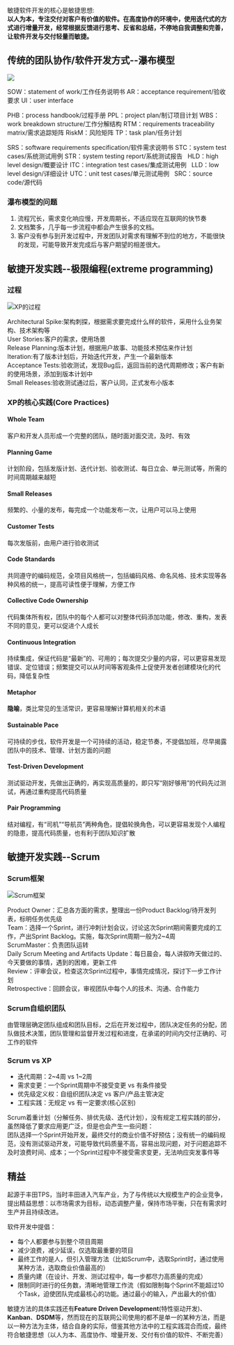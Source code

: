 敏捷软件开发的核心是敏捷思想:  
__以人为本，专注交付对客户有价值的软件。在高度协作的环境中，使用迭代式的方式进行增量开发，经常根据反馈进行思考、反省和总结，不停地自我调整和完善，让软件开发与交付轻量而敏捷。__

## 传统的团队协作/软件开发方式--瀑布模型
![](http://i68.tinypic.com/1zdvebm.png)

SOW：statement of work/工作任务说明书 AR：acceptance requirement/验收要求 UI：user interface

PHB：process handbook/过程手册 PPL：project plan/制订项目计划 WBS：work breakdown structure/工作分解结构 RTM：requirements traceability matrix/需求追踪矩阵 RiskM：风险矩阵 TP：task plan/任务计划

SRS：software requirements specification/软件需求说明书 STC：system test cases/系统测试用例 STR：system testing report/系统测试报告  
HLD：high level design/概要设计 ITC：integration test cases/集成测试用例  
LLD：low level design/详细设计 UTC：unit test cases/单元测试用例  
SRC：source code/源代码

### 瀑布模型的问题
1. 流程冗长，需求变化响应慢，开发周期长，不适应现在互联网的快节奏
2. 文档繁多，几乎每一步流程中都会产生很多的文档。
3. 客户没有参与到开发过程中，开发团队对需求有理解不到位的地方，不能很快的发现，可能导致开发完成后与客户期望的相差很大。

## 敏捷开发实践--极限编程(extreme programming)
### 过程
![XP的过程](http://i64.tinypic.com/6szx93.png)

Architectural Spike:架构刺探，根据需求要完成什么样的软件，采用什么业务架构、技术架构等  
User Stories:客户的需求，使用场景  
Release Planning:版本计划，根据用户故事、功能技术预估来作计划  
Iteration:有了版本计划后，开始迭代开发，产生一个最新版本  
Acceptance Tests:验收测试，发现Bug后，返回当前的迭代周期修改；客户有新的使用场景，添加到版本计划中  
Small Releases:验收测试通过后，客户认同，正式发布小版本

### XP的核心实践(Core Practices)
#### Whole Team
客户和开发人员形成一个完整的团队，随时面对面交流，及时、有效
#### Planning Game
计划阶段，包括发版计划、迭代计划、验收测试、每日立会、单元测试等，所需的时间周期越来越短
#### Small Releases
频繁的、小量的发布，每完成一个功能发布一次，让用户可以马上使用
#### Customer Tests
每次发版前，由用户进行验收测试
#### Code Standards
共同遵守的编码规范，全项目风格统一，包括编码风格、命名风格、技术实现等各种风格的统一，提高可读性便于理解，方便工作
#### Collective Code Ownership
代码集体所有权，团队中的每个人都可以对整体代码添加功能，修改、重构，发表不同的意见，更可以促进个人成长
#### Continuous Integration
持续集成，保证代码是“最新”的、可用的；每次提交少量的内容，可以更容易发现错误、定位错误；频繁提交可以从时间等客观条件上促使开发者创建模块化的代码，降低复杂性
#### Metaphor
**隐喻**，类比常见的生活常识，更容易理解计算机相关的术语
#### Sustainable Pace
可持续的步伐，软件开发是一个可持续的活动，稳定节奏，不提倡加班，尽早揭露团队中的技术、管理、计划方面的问题
#### Test-Driven Development
测试驱动开发，先做出正确的，再实现高质量的，即只写“刚好够用”的代码先过测试，再通过重构提高代码质量
#### Pair Programming
结对编程，有“司机”“导航员”两种角色，提倡轮换角色，可以更容易发现个人编程的隐患，提高代码质量，也有利于团队知识扩散

## 敏捷开发实践--Scrum
### Scrum框架
![Scrum框架](http://i67.tinypic.com/jgnv45.png)

Product Owner：汇总各方面的需求，整理出一份Product Backlog/待开发列表，标明任务优先级  
Team：选择一个Sprint，进行冲刺计划会议，讨论这次Sprint期间需要完成的工作，产出Sprint Backlog。实施，每次Sprint周期一般为2~4周  
ScrumMaster：负责团队运转  
Daily Scrum Meeting and Artifacts Update：每日晨会，每人讲叙昨天做过的、今天要做的事情，遇到的困难，更新工件  
Review：评审会议，检查这次Sprint过程中，事情完成情况，探讨下一步工作计划  
Retrospective：回顾会议，审视团队中每个人的技术、沟通、合作能力

### Scrum自组织团队
由管理层确定团队组成和团队目标，之后在开发过程中，团队决定任务的分配，团队做技术决策，团队管理和监督开发过程和进度，在承诺的时间内交付正确的、可工作的软件

### Scrum vs XP
- 迭代周期：2\~4周 vs 1\~2周
- 需求变更：一个Sprint周期中不接受变更 vs 有条件接受
- 优先级定义权：自组织团队决定 vs 客户/产品主管决定
- 工程实践：无规定 vs 有一定要求(核心区别)

Scrum着重计划（分解任务、排优先级、迭代计划），没有规定工程实践的部分，虽然降低了要求应用更广泛，但是也会产生一些问题：  
团队选择一个Sprint开始开发，最终交付的商业价值不好预估；没有统一的编码规范，没有测试驱动开发，可能导致代码质量不高，容易出现问题，对于问题追踪不及时浪费时间、成本；一个Sprint过程中不接受需求变更，无法响应突发事件等

## 精益
起源于丰田TPS，当时丰田进入汽车产业，为了与传统以大规模生产的企业竞争，提出精益思想：以市场需求为目标，动态调整产量，保持市场平衡，只在有需求时生产并且持续改进。

软件开发中提倡：
- 每个人都要参与到整个项目周期
- 减少浪费，减少延误，仅选取最重要的项目
- 最终工作的是人，但引入管理方法（比如Scrum中，选取Sprint时，通过使用某种方法，选取商业价值最高的）
- 质量内建（在设计、开发、测试过程中，每一步都尽力高质量的完成）
- 限制同时进行的任务数，清晰地管理工作流（假如限制每个Sprint不能超过10个Task，迫使团队完成最核心的功能。通过最小的输入，产出最大的价值）

敏捷方法的具体实践还有**Feature Driven Development**(特性驱动开发)、**Kanban**、**DSDM**等，然而现在的互联网公司使用的都不是单一的某种方法，而是以一种方法为主体，结合自身的实际，借鉴其他方法中的工程实践混合而成，最终符合敏捷思想（以人为本、高度协作、增量开发、交付有价值的软件、不断完善）
